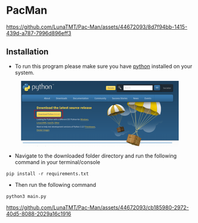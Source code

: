 # PacMan



https://github.com/LunaTMT/Pac-Man/assets/44672093/8d7f94bb-1415-439d-a787-7996d896eff3



## Installation

* To run this program please make sure you have [python](https://www.python.org/downloads/) installed on your system.

<figure><img src=".gitbook/assets/image.png" alt=""><figcaption></figcaption></figure>

* Navigate to the downloaded folder directory and run the following command in your terminal/console

```
pip install -r requirements.txt
```
* Then run the following command
```
python3 main.py
```


https://github.com/LunaTMT/Pac-Man/assets/44672093/cb185980-2972-40d5-8088-2029a16c1916







